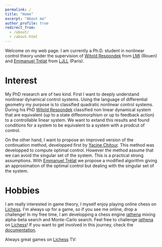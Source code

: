 ```yaml
---
permalink: /
title: "Home"
excerpt: "About me"
author_profile: true
redirect_from: 
  - /about/
  - /about.html
---
```


Welcome on my web page. I am currently a Ph.D. student in nonlinear control theory under the supervision of [Witold Respondek](http://lmi.insa-rouen.fr/membres/9-membres/professeurs/19-respondek-witold.html) from [LMI](http://lmi.insa-rouen.fr/) (Rouen) and [Emmanuel Trélat](https://www.ljll.math.upmc.fr/trelat/) from [LJLL](https://www.ljll.math.upmc.fr/) (Paris). <br/>

# Interest

My PhD research are of two kind. First I want to deeply understand nonlinear dynamical control systems. Using the language of differential geometry my purpose is to classified quadratic nonlinear control systems. During his PhD [Witold Respondek](http://lmi.insa-rouen.fr/membres/9-membres/professeurs/19-respondek-witold.html) classified non linear dynamical system that are equivalent (up to a state diffeomorphism or up to feedback action) to a controllable linear system. We want to extand this results and found conditions for a system to be equivalent to a system with a prodcut of control. <br/>

On the other hand, I want to propose an improved version of the continuation method, developped first by [Yacine Chitour](http://www.l2s.centralesupelec.fr/perso/yacine.chitour). This method was developped to compute optimal control. However the method assume that we can avoid the singular set of the system. This is a practical strong assumptions. With  [Emmanuel Trélat](https://www.ljll.math.upmc.fr/trelat/) we propose a modified algorithm giving an approximation of the optimal control but dealing with the singular set of the system. <br/>

# Hobbies

I am really interested in game theory, I myself enjoy playing online chess on [Lichess](https://lichess.org/@/tschmoderer). I'm always up for a game, so if you see me online, drop a challenge! In my free time, I am developping a chess engine [iathena](https://github.com/tschmoderer/iathena) mixing alpha-beta search and Monte-Carlo search. Feel free to challenge [iathena](https://lichess.org/@/iathena) on [Lichess](https://lichess.org/@/iathena)! If you want to get involved in this journey, check the [documentation](https://tschmoderer.github.io/iathena/html/). <br/>

Always great games on [Lichess](https://lichess.org) TV: <br/>

<center>
<script src="https://lichess.org/tv/embed?theme=auto&bg=auto"></script>
</center>


<br/>

